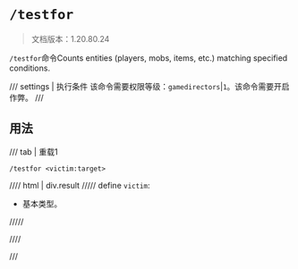 # `/testfor`

> 文档版本：1.20.80.24

`/testfor`命令Counts entities (players, mobs, items, etc.) matching specified conditions.

/// settings | 执行条件
该命令需要权限等级：`gamedirectors`|`1`。该命令需要开启作弊。
///

## 用法

/// tab | 重载1
```mcfunction
/testfor <victim:target>
```

//// html | div.result
///// define
`victim`: <!-- md:samp target -->

- 基本类型。


/////

////

///
